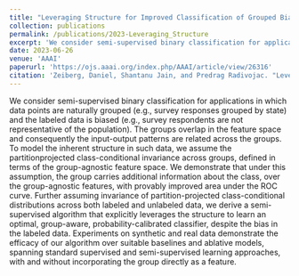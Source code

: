 ```yaml
---
title: "Leveraging Structure for Improved Classification of Grouped Biased Data"
collection: publications
permalink: /publications/2023-Leveraging_Structure
excerpt: 'We consider semi-supervised binary classification for applications in which data points are naturally grouped (e.g., survey responses grouped by state) and the labeled data is biased (e.g., survey respondents are not representative of the population). The groups overlap in the feature space and consequently the input-output patterns are related across the groups. To model the inherent structure in such data, we assume the partitionprojected class-conditional invariance across groups, defined in terms of the group-agnostic feature space. We demonstrate that under this assumption, the group carries additional information about the class, over the group-agnostic features, with provably improved area under the ROC curve. Further assuming invariance of partition-projected class-conditional distributions across both labeled and unlabeled data, we derive a semi-supervised algorithm that explicitly leverages the structure to learn an optimal, group-aware, probability-calibrated classifier, despite the bias in the labeled data. Experiments on synthetic and real data demonstrate the efficacy of our algorithm over suitable baselines and ablative models, spanning standard supervised and semi-supervised learning approaches, with and without incorporating the group directly as a feature.'
date: 2023-06-26
venue: 'AAAI'
paperurl: 'https://ojs.aaai.org/index.php/AAAI/article/view/26316'
citation: 'Zeiberg, Daniel, Shantanu Jain, and Predrag Radivojac. "Leveraging structure for improved classification of grouped biased data." Proceedings of the AAAI Conference on Artificial Intelligence. Vol. 37. No. 9. 2023.'
---
```

We consider semi-supervised binary classification for applications in which data points are naturally grouped (e.g., survey responses grouped by state) and the labeled data is biased (e.g., survey respondents are not representative of the population). The groups overlap in the feature space and consequently the input-output patterns are related across the groups. To model the inherent structure in such data, we assume the partitionprojected class-conditional invariance across groups, defined in terms of the group-agnostic feature space. We demonstrate that under this assumption, the group carries additional information about the class, over the group-agnostic features, with provably improved area under the ROC curve. Further assuming invariance of partition-projected class-conditional distributions across both labeled and unlabeled data, we derive a semi-supervised algorithm that explicitly leverages the structure to learn an optimal, group-aware, probability-calibrated classifier, despite the bias in the labeled data. Experiments on synthetic and real data demonstrate the efficacy of our algorithm over suitable baselines and ablative models, spanning standard supervised and semi-supervised learning approaches, with and without incorporating the group directly as a feature.